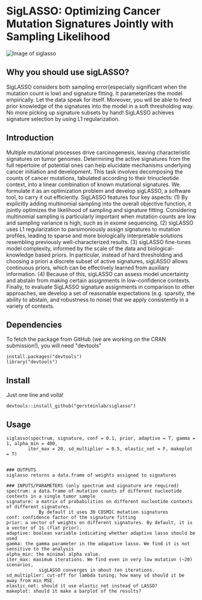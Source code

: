 # SigLASSO: Optimizing Cancer Mutation Signatures Jointly with Sampling Likelihood
![Image of siglasso](https://raw.githubusercontent.com/gersteinlab/siglasso/master/images/siglasso_schematics.png)

## Why you should use sigLASSO?
SigLASSO considers both sampling error(especially significant when the mutation count is low) and signature fitting. It parameterizes the model empirically. Let the data speak for itself. Moreover, you will be able to feed prior knowledge of the signatures into the model in a soft thresholding way. No more picking up signature subsets by hand! SigLASSO achieves signature selection by using L1 regularization.

## Introduction
Multiple mutational processes drive carcinogenesis, leaving characteristic signatures on tumor genomes. Determining the active signatures from the full repertoire of potential ones can help elucidate mechanisms underlying cancer initiation and development. This task involves decomposing the counts of cancer mutations, tabulated according to their trinucleotide context, into a linear combination of known mutational signatures. We formulate it as an optimization problem and develop sigLASSO, a software tool, to carry it out efficiently. SigLASSO features four key aspects: (1) By explicitly adding multinomial sampling into the overall objective function, it jointly optimizes the likelihood of sampling and signature fitting. Considering multinomial sampling is particularly important when mutation counts are low and sampling variance is high, such as in exome sequencing. (2) sigLASSO uses L1 regularization to parsimoniously assign signatures to mutation profiles, leading to sparse and more biologically interpretable solutions resembling previously well-characterized results. (3) sigLASSO fine-tunes model complexity, informed by the scale of the data and biological-knowledge based priors. In particular, instead of hard thresholding and choosing a priori a discrete subset of active signatures, sigLASSO allows continuous priors, which can be effectively learned from auxiliary information. (4) Because of this, sigLASSO can assess model uncertainty and abstain from making certain assignments in low-confidence contexts. Finally, to evaluate SigLASSO signature assignments in comparison to other approaches, we develop a set of reasonable expectations (e.g. sparsity, the ability to abstain, and robustness to noise) that we apply consistently in a variety of contexts.

## Dependencies
To fetch the package from GitHub (we are working on the CRAN submission!), you will need "devtools"
```
install.packages("devtools")
library("devtools")
```

## Install
Just one line and vollà!
```
devtools::install_github("gersteinlab/siglasso")
```

## Usage
```
siglasso(spectrum, signature, conf = 0.1, prior, adaptive = T, gamma =  1, alpha_min = 400, 
		iter_max = 20, sd_multiplier = 0.5, elastic_net = F, makeplot = T)


### OUTPUTS
siglasso returns a data.frame of weights assigned to signatures

### INPUTS/PARAMETERS (only spectrum and signature are required)
spectrum: a data.frame of mutation counts of different nucleotide contexts in a single tumor sample
signature: a matrix of probabilities on different nucleotide contexts of different signatures. 
            By default it uses 30 COSMIC mutation signatures
conf: confidence factor of the signature fitting
prior: a vector of weights on different signatures. By default, it is a vector of 1s (flat prior).
adaptive: boolean variable indicating whether adaptive lasso should be used
gamma: the gamma parameter in the adapative lasso. We find it is not sensitive to the analysis
alpha_min: the minimal alpha value. 
iter_max: maximum iterations. We find even in very low mutation (~20) scenarios, 
			sigLASSO converges in about ten iterations.
sd_multiplier: cut-off for lambda tuning; how many sd should it be away from min MSE.
elastic_net: should it use elastic_net instead of LASSO?
makeplot: should it make a barplot of the results?
```
